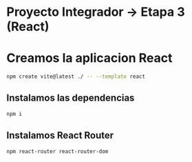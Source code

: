# Proyecto Integrador -> Etapa 3 (React)

# Creamos la aplicacion React 

```sh 
npm create vite@latest ./ -- --template react 
``` 

## Instalamos las dependencias 

```sh
npm i 
```

## Instalamos React Router 

```sh
npm react-router react-router-dom 
```

